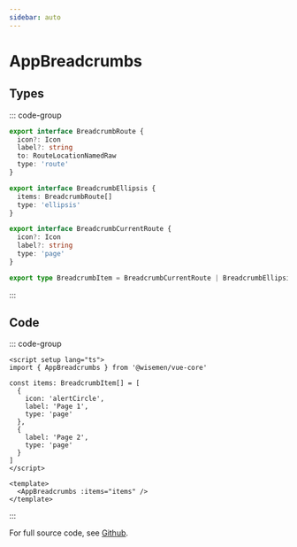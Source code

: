 ```yaml
---
sidebar: auto
---
```



# AppBreadcrumbs

<!-- @include: ./app-breadcrumbs-meta.md -->

## Types

::: code-group
```ts [BreadcrumbItem]
export interface BreadcrumbRoute {
  icon?: Icon
  label?: string
  to: RouteLocationNamedRaw
  type: 'route'
}

export interface BreadcrumbEllipsis {
  items: BreadcrumbRoute[]
  type: 'ellipsis'
}

export interface BreadcrumbCurrentRoute {
  icon?: Icon
  label?: string
  type: 'page'
}

export type BreadcrumbItem = BreadcrumbCurrentRoute | BreadcrumbEllipsis | BreadcrumbRoute
```
:::


## Code

::: code-group
```vue [Usage]
<script setup lang="ts">
import { AppBreadcrumbs } from '@wisemen/vue-core'

const items: BreadcrumbItem[] = [
  {
    icon: 'alertCircle',
    label: 'Page 1',
    type: 'page'
  },
  {
    label: 'Page 2',
    type: 'page'
  }
]
</script>
  
<template>
  <AppBreadcrumbs :items="items" />
</template>
```
:::

For full source code, see [Github](https://github.com/wisemen-digital/vue-core/blob/main/packages/components/src/components/breadcrumbs/AppBreadcrumbs.vue).